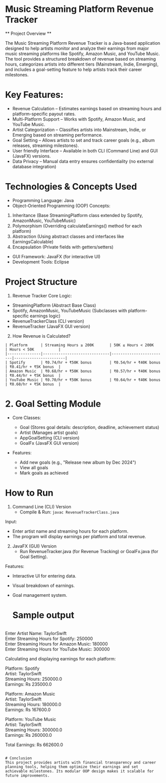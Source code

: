 # Music Streaming Platform Revenue Tracker
** Project Overview **

The Music Streaming Platform Revenue Tracker is a Java-based application designed to help artists monitor and analyze their earnings from major music streaming platforms like Spotify, Amazon Music, and YouTube Music. The tool provides a structured breakdown of revenue based on streaming hours, categorizes artists into different tiers (Mainstream, Indie, Emerging), and includes a goal-setting feature to help artists track their career milestones.

# Key Features:
- Revenue Calculation – Estimates earnings based on streaming hours and platform-specific payout rates.
-  Multi-Platform Support – Works with Spotify, Amazon Music, and YouTube Music.
-   Artist Categorization – Classifies artists into Mainstream, Indie, or Emerging based on streaming performance.
-    Goal Setting – Allows artists to set and track career goals (e.g., album releases, streaming milestones).
- User friendly Interface – Available in both CLI (Command Line) and GUI (JavaFX) versions. 
- Data Privacy – Manual data entry ensures confidentiality (no external database integration)

# Technologies & Concepts Used
- Programming Language: Java
- Object-Oriented Programming (OOP) Concepts:

1. Inheritance (Base StreamingPlatform class extended by Spotify, AmazonMusic, YouTubeMusic)
2. Polymorphism (Overriding calculateEarnings() method for each platform)
3. Abstraction (Using abstract classes and interfaces like EarningsCalculable)
4. Encapsulation (Private fields with getters/setters)

- GUI Framework: JavaFX (for interactive UI)
- Development Tools: Eclipse

# Project Structure
1. Revenue Tracker
Core Logic:
- StreamingPlatform (Abstract Base Class)
- Spotify, AmazonMusic, YouTubeMusic (Subclasses with platform-specific earnings logic)
- RevenueTrackerClass (CLI version)
- RevenueTracker (JavaFX GUI version)

2. How Revenue is Calculated?
 ```
| Platform      | Streaming Hours ≥ 200K       | 50K ≤ Hours < 200K      | Hours < 50K           |
|---------------|------------------------------|-------------------------|-----------------------|
| Spotify       | ₹0.74/hr + ₹50K bonus        | ₹0.54/hr + ₹40K bonus   | ₹0.41/hr + ₹5K bonus  |
| Amazon Music  | ₹0.68/hr + ₹50K bonus        | ₹0.57/hr + ₹40K bonus   | ₹0.44/hr + ₹5K bonus  |
| YouTube Music | ₹0.70/hr + ₹50K bonus        | ₹0.64/hr + ₹40K bonus   | ₹0.60/hr + ₹5K bonus  |
```

# 2. Goal Setting Module
- Core Classes:
    - Goal (Stores goal details: description, deadline, achievement status)
    - Artist (Manages artist goals)
    - AppGoalSetting (CLI version)
    - GoalFx (JavaFX GUI version)

- Features:

  - Add new goals (e.g., "Release new album by Dec 2024")
  - View all goals
  - Mark goals as achieved

#  How to Run 
1. Command Line (CLI) Version
   - Compile & Run:
     ```javac RevenueTrackerClass.java ```

Input:

- Enter artist name and streaming hours for each platform.
- The program will display earnings per platform and total revenue.

2. JavaFX (GUI) Version
   - Run RevenueTracker.java (for Revenue Tracking) or GoalFx.java (for Goal Setting).

Features:
- Interactive UI for entering data.
- Visual breakdown of earnings.
- Goal management system.

  # Sample output
  ```Input Artist Information  
Enter Artist Name: TaylorSwift  
Enter Streaming Hours for Spotify: 250000  
Enter Streaming Hours for Amazon Music: 180000  
Enter Streaming Hours for YouTube Music: 300000  

Calculating and displaying earnings for each platform:  

Platform: Spotify  
Artist: TaylorSwift  
Streaming Hours: 250000.0  
Earnings: Rs 235000.0  

Platform: Amazon Music  
Artist: TaylorSwift  
Streaming Hours: 180000.0  
Earnings: Rs 167600.0  

Platform: YouTube Music  
Artist: TaylorSwift  
Streaming Hours: 300000.0  
Earnings: Rs 260000.0  

Total Earnings: Rs 662600.0 
```

# Conclusion
This project provides artists with financial transparency and career planning tools, helping them optimize their earnings and set achievable milestones. Its modular OOP design makes it scalable for future improvements.
